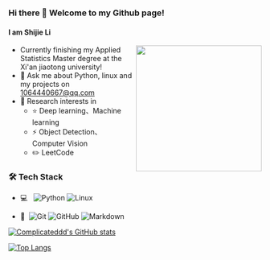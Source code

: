 ### Hi there 👋 Welcome to my Github page!
#### I am Shijie Li

<img align= "right" width= "250" src= "https://pa1.narvii.com/6580/8098c6e9207376889eeb0532d9f5a0723c4d73f5_hq.gif"/>

- Currently finishing my Applied Statistics Master degree at the Xi'an jiaotong university!
- 💬 Ask me about Python, linux and my projects on [1064440667@qq.com](mailto:1064440667@qq.com)
- 🌱 Research interests in
	- ⭐ Deep learning、Machine learning
	- ⚡ Object Detection、Computer Vision
	- ✏️ LeetCode
### 🛠 Tech Stack
- 💻 &#160; ![Python](https://img.shields.io/badge/-Python-333333?style=flat&logo=Python)
![Linux](https://img.shields.io/badge/-Linux-333333?style=flat&logo=Linux&logoColor=FCC624)

- 🔧 &#160;![Git](https://img.shields.io/badge/-Git-333333?style=flat&logo=git)
![GitHub](https://img.shields.io/badge/-GitHub-333333?style=flat&logo=github)
![Markdown](https://img.shields.io/badge/-Markdown-333333?style=flat&logo=markdown)


[![Complicateddd's GitHub stats](https://github-readme-stats.vercel.app/api?username=Complicateddd&show_icons=true&theme=tokyonight)](https://github.com/anuraghazra/github-readme-stats)

[![Top Langs](https://github-readme-stats.vercel.app/api/top-langs/?username=Complicateddd&langs_count=8&layout=compact&theme=radical)](https://github.com/anuraghazra/github-readme-stats)



